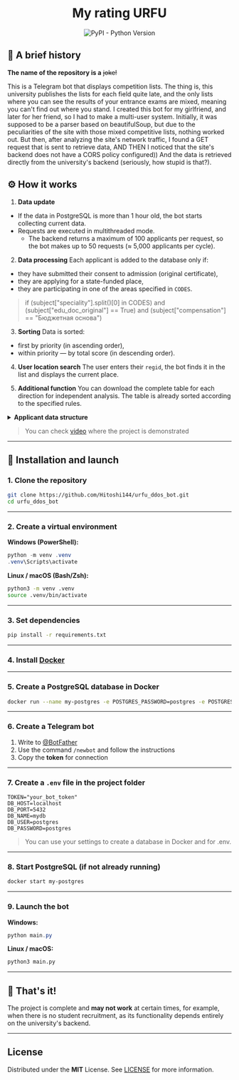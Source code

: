 # <div align="center">My rating URFU</div>

<div align="center">
<img alt="PyPI - Python Version" src="https://img.shields.io/pypi/pyversions/aiogram">
</div>

## :scroll: A brief history
**The name of the repository is a** <s>joke!</s>

This is a Telegram bot that displays competition lists. 
The thing is, this university publishes the lists for each field quite late, and the only lists where you can see the results of your entrance exams are mixed, meaning you can't find out where you stand. 
I created this bot for my girlfriend, and later for her friend, so I had to make a multi-user system. Initially, it was supposed to be a parser based on beautifulSoup, but due to the peculiarities of the site with those mixed competitive lists, nothing worked out. 
But then, after analyzing the site's network traffic, I found a GET request that is sent to retrieve data, AND THEN I noticed that the site's backend does not have a CORS policy configured)) And the data is retrieved directly from the university's backend (seriously, how stupid is that?). 

## ⚙️ How it works

1. **Data update**

* If the data in PostgreSQL is more than 1 hour old, the bot starts collecting current data.
* Requests are executed in multithreaded mode.
   * The backend returns a maximum of 100 applicants per request, so the bot makes up to 50 requests (≈ 5,000 applicants per cycle).

2. **Data processing**
   Each applicant is added to the database only if:

* they have submitted their consent to admission (original certificate),
* they are applying for a state-funded place,
* they are participating in one of the areas specified in `CODES`.
> if (subject["speciality"].split()[0] in CODES) and (subject["edu_doc_original"] == True) and (subject["compensation"] == "Бюджетная основа") 

3. **Sorting**
   Data is sorted:

* first by priority (in ascending order),
* within priority — by total score (in descending order).

4. **User location search**
   The user enters their `regid`, the bot finds it in the list and displays the current place.

5. **Additional function**
   You can download the complete table for each direction for independent analysis. The table is already sorted according to the specified rules.

<details>
<summary><b> Applicant data structure</b></summary>

```
 "regnum": 3560363,
      "applications": [
        {
          "total_mark": 230,
          "edu_doc_original": false,
          "achievs": 0,
          "status_epgu": "",
          "competition": "Основные места в рамках КЦП",
          "program": "Информационно-аналитические системы безопасности",
          "priority": 1,
          "speciality": "10.05.04 Информационно-аналитические системы безопасности",
          "is_without_tests": false,
          "familirization": "Очная",
          "avgm": 0,
          "institute": "ИРИТ-РТФ",
          "compensation": "Бюджетная основа",
          "status": "Участвует в конкурсе",
          "marks": {
            "Математика": {
              "mark": 74,
              "case": "ЕГЭ"
            },
            "Физика": {
              "mark": 73,
              "case": "ЕГЭ"
            },
            "Русский язык": {
              "mark": 83,
              "case": "ЕГЭ"
            }
          }
        },
        {
          "total_mark": 230,
          "edu_doc_original": false,
          "achievs": 0,
          "status_epgu": "",
"competition": "Основные места в рамках КЦП",
          "program": "Информационная безопасность телекоммуникационных систем",
          "priority": 2,
          "speciality": "10.05.02 Информационная безопасность телекоммуникационных систем",
          "is_without_tests": false,
          "familirization": "Очная",
          "avgm": 0,
          "institute": "ИРИТ-РТФ",
          "compensation": "Бюджетная основа",
          "status": "Участвует в конкурсе",
          "marks": {
            "Математика": {
              "mark": 74,
              "case": "ЕГЭ"
            },
            "Физика": {
              "mark": 73,
              "case": "ЕГЭ"
            },
            "Русский язык": {
              "mark": 83,
              "case": "ЕГЭ"
            }
          }
        },
        {
          "total_mark": 230,
          "edu_doc_original": false,
          "achievs": 0,
          "status_epgu": "",
          "competition": "Основные места в рамках КЦП",
          "program": "Математические методы защиты информации",
          "priority": 3,
          "speciality": "10.05.01 Компьютерная безопасность",
          "is_without_tests": false,
          "familirization": "Очная",
          "avgm": 0,
          "institute": "ИЕНиМ",
          "compensation": "Бюджетная основа",
          "status": "Участвует в конкурсе",
          "marks": {
            "Математика": {
              "mark": 74,
              "case": "ЕГЭ"
            },
            "Физика": {
              "mark": 73,
              "case": "ЕГЭ"
            },
            "Русский язык": {
              "mark": 83,
              "case": "ЕГЭ"
            }
          }
        },
        {
          "total_mark": 230,
          "edu_doc_original": false,
          "achievs": 0,
          "status_epgu": "",
          "competition": "Основные места в рамках КЦП",
          "program": "Безопасность компьютерных систем",
          "priority": 4,
          "speciality": "10.03.01 Информационная безопасность",
          "is_without_tests": false,
          "familirization": "Очная",
          "avgm": 0,
          "institute": "ИРИТ-РТФ",
          "compensation": "Бюджетная основа",
          "status": "Участвует в конкурсе",
          "marks": {
            "Математика": {
              "mark": 74,
              "case": "ЕГЭ"
            },
            "Физика": {
              "mark": 73,
              "case": "ЕГЭ"
            },
            "Русский язык": {
              "mark": 83,
              "case": "ЕГЭ"
            }
          }
        },
        {
          "total_mark": 230,
          "edu_doc_original": false,
          "achievs": 0,
          "status_epgu": "",
          "competition": "Основные места в рамках КЦП",
          "program": "Строительство зданий, сооружений и развитие территорий",
          "priority": 5,
          "speciality": "08.03.01 Строительство",
          "is_without_tests": false,
          "familirization": "Очная",
          "avgm": 0,
          "institute": "ИСА",
          "compensation": "Бюджетная основа",
          "status": "Участвует в конкурсе",
          "marks": {
            "Математика": {
              "mark": 74,
              "case": "ЕГЭ"
            },
            "Физика": {
              "mark": 73,
              "case": "ЕГЭ"
            },
            "Русский язык": {
              "mark": 83,
              "case": "ЕГЭ"
            }
          }
        }
      ]
    },
```
</details>

> You can check [video](https://youtu.be/fwm7STLAsew) where the project is demonstrated

---

## 🚀 Installation and launch

### 1. Clone the repository

```bash
git clone https://github.com/Hitoshi144/urfu_ddos_bot.git
cd urfu_ddos_bot
```

---

### 2. Create a virtual environment

**Windows (PowerShell):**

```powershell
python -m venv .venv
.venv\Scripts\activate
```

**Linux / macOS (Bash/Zsh):**

```bash
python3 -m venv .venv
source .venv/bin/activate
```

---

### 3. Set dependencies

```bash
pip install -r requirements.txt
```

---

### 4. Install [Docker](https://www.docker.com/)

---

### 5. Create a PostgreSQL database in Docker

```bash
docker run --name my-postgres -e POSTGRES_PASSWORD=postgres -e POSTGRES_DB=mydb -p 5432:5432 -d postgres
```

---

### 6. Create a Telegram bot

1. Write to [@BotFather](https://t.me/BotFather)
2. Use the command `/newbot` and follow the instructions
3. Copy the **token** for connection

---

### 7. Create a `.env` file in the project folder

```
TOKEN="your_bot_token"
DB_HOST=localhost
DB_PORT=5432
DB_NAME=mydb
DB_USER=postgres
DB_PASSWORD=postgres
```
> You can use your settings to create a database in Docker and for .env.

---

### 8. Start PostgreSQL (if not already running)

```bash
docker start my-postgres
```

---

### 9. Launch the bot

**Windows:**

```powershell
python main.py
```

**Linux / macOS:**

```bash
python3 main.py
```

---

## 🎉 That's it! 

The project is complete and **may not work** at certain times, for example, when there is no student recruitment, as its functionality depends entirely on the university's backend.

---

## License

Distributed under the **MIT** License. See [LICENSE](https://github.com/Hitoshi144/urfu_ddos_bot/blob/master/LICENSE) for more information.
